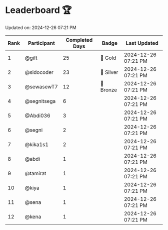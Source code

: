 # Leaderboard 🏆

Updated on: 2024-12-26 07:21 PM

| Rank | Participant       | Completed Days | Badge      | Last Updated         |
|------|-------------------|----------------|------------|----------------------|
| 1    | @gift             | 25             | 🏅 Gold     | 2024-12-26 07:21 PM |
| 2    | @sidocoder        | 23             | 🥈 Silver   | 2024-12-26 07:21 PM |
| 3    | @sewasewT7        | 12             | 🥉 Bronze   | 2024-12-26 07:21 PM |
| 4    | @segnitsega       | 6              |            | 2024-12-26 07:21 PM |
| 5    | @Abdi036          | 3              |            | 2024-12-26 07:21 PM |
| 6    | @segni            | 2              |            | 2024-12-26 07:21 PM |
| 7    | @kika1s1          | 2              |            | 2024-12-26 07:21 PM |
| 8    | @abdi             | 1              |            | 2024-12-26 07:21 PM |
| 9    | @tamirat          | 1              |            | 2024-12-26 07:21 PM |
| 10   | @kiya             | 1              |            | 2024-12-26 07:21 PM |
| 11   | @sena             | 1              |            | 2024-12-26 07:21 PM |
| 12   | @kena             | 1              |            | 2024-12-26 07:21 PM |
